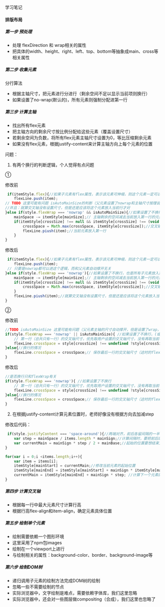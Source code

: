 学习笔记
#### 排版布局
##### 第一步 预处理
+ 处理 flexDirection 和 wrap相关的属性
+ 把具体的width、height、right、left、top、bottom等抽象成main、cross等相关属性

##### 第二步 收集元素
分行算法
+ 根据主轴尺寸，把元素进行分进行（剩余空间不足以显示当前项则换行）
+ 如果设置了no-wrap(默认的)，所有元素则强制分配进第一行

##### 第三步 计算主轴
+ 找出所有flex元素
+ 把主轴方向的剩余尺寸按比例分配给这些元素（覆盖设置尺寸）
+ 若剩余空间为负数，将所有flex元素主轴尺寸设置为0，等比压缩剩余元素
+ 如果没有flex元素，根据justify-content来计算主轴方向上每个元素的位置

问题：
1. 有两个换行的判断逻辑，个人觉得有点问题

①

修改前
```js
 if(itemStyle.flex){//如果子元素有flex属性，表示该元素可伸缩，则这个元素一定可以放进第一行，不管剩余多少空间
    flexLine.push(item);
// TODO 这里可能有问题 isAutoMainSize的判断（父元素设置了nowrap和主轴尺寸按理说也能进这个逻辑才对）
//并且：就算交叉轴没有设置尺寸，但是还是应该将这个元素放入当前行才对
}else if(style.flexWrap === 'nowrap' && isAutoMainSize){//如果设置了不换行，并且父元素没有设置主轴尺寸，也是所有子元素放入第一行
    mainSpace -= itemStyle[mainSize];// 主轴剩余的空间减去当前放入第一行的元素主轴尺寸
    if(itemStyle[crossSize] !== null && itemStyle[crossSize] !== (void 0)){//如果子元素在交叉轴方向有设置尺寸
        crossSpace = Math.max(crossSpace, itemStyle[crossSize]);//交叉轴的空间取子元素交叉轴方向的尺寸最大的
        flexLine.piush(item);//当前元素放入第一行
    }
} 
```
修改后
```js
 if(itemStyle.flex){//如果子元素有flex属性，表示该元素可伸缩，则这个元素一定可以放进第一行，不管剩余多少空间
    flexLine.push(item);
 // 只要是nowrap都可以进这个逻辑，而和父元素自动撑开无关
}else if(style.flexWrap === 'nowrap'){//如果设置了不换行，也是所有子元素放入第一行
    mainSpace -= itemStyle[mainSize];// 主轴剩余的空间减去当前放入第一行的元素主轴尺寸
    if(itemStyle[crossSize] !== null && itemStyle[crossSize] !== (void 0)){//如果子元素在交叉轴方向有设置尺寸
        crossSpace = Math.max(crossSpace, itemStyle[crossSize]);//交叉轴的空间取子元素交叉轴方向的尺寸最大的
    }
    flexLine.piush(item);//就算交叉轴没有设置尺寸，但是还是应该将这个元素放入当前行才对
} 
```
②

修改前
```js
//TODO isAutoMainSize 这里可能有问题（父元素主轴的尺寸自动撑开，但是设置了wrap，按理说不能进这个逻辑才对,只要设置了wrap，就会出现多行的情况）
if(style.flexWrap === 'nowrap' || isAutoMainSize){ //如果设置了不换行，(或者主轴的尺寸自动撑开) 
    // 第一行（总共只有一行）的交叉轴尺寸，优先取用户设置的交叉轴尺寸，没有再取当前行最大子元素的交叉轴尺寸
    flexLine.crossSpace = style[crossSize] !== undefined ?style[crossSize] : crossSpace
}else{//换行的情况
    flexLine.crossSpace = crossSpace;// 保存最后一行的交叉轴尺寸（这时的flexLine对应多行中最后一行的容器）
}
```
修改后
```js
//是否换行只和flexWrap有关
if(style.flexWrap === 'nowrap'){ //如果设置了不换行
    // 第一行（总共只有一行）的交叉轴尺寸，优先取用户设置的交叉轴尺寸，没有再取当前行最大子元素的交叉轴尺寸
    flexLine.crossSpace = style[crossSize] !== undefined ?style[crossSize] : crossSpace
}else{//换行的情况
    flexLine.crossSpace = crossSpace;// 保存最后一行的交叉轴尺寸（这时的flexLine对应多行中最后一行的容器）
}
```
2. 在根据justify-content计算元素位置时，老师好像没有根据方向去加减step

修改后代码：
```js
 if(style.justifyContent === 'space-around'){//两端对齐，前后各留间隔的一半
    var step = mainSpace / items.length * mainSign;//计算间隔时，要把前后的间隔一起算上，总共有元素数量个间隔，平分
    var currentMain = mainSign * step / 2 + mainBase;//起始的位置要想结束方向偏移1/2间隔（最后剩余的也正好是1/2间隔）
}

for(var i = 0;i <items.length;i++){
    var item = items[i];
    itemStyle[mainStart] = currentMain;//修改当前元素的起始位置
    itemStyle[mainEnd] = itemStyle[mainStart] + mainSign * itemStyle[mainSize];//修改当前元素的结束位置（起始坐标 加上/减去 主轴尺寸）
    currentMain = itemStyle[mainEnd] + mainSign * step; //计算下一个元素的起始位置，要考虑到间隔和方向
}
```

##### 第四步 计算交叉轴

+ 根据每一行中最大元素尺寸计算行高
+ 根据行高flex-align和item-align，确定元素具体位置

##### 第五步 绘制单个元素

+ 绘制需要依赖一个图形环境
+ 这里采用了npm包images
+ 绘制在一个viewport上进行
+ 与绘制相关的属性：background-color、border、background-image等

##### 第六步 绘制DOM树

+ 递归调用子元素的绘制方法完成DOM树的绘制
+ 忽略一些不需要绘制的节点
+ 实际浏览器中，文字绘制是难点，需要依赖字体库，我们这里忽略
+ 实际浏览器中，还会对一些图层做compositing（合成），我们这里也忽略了



